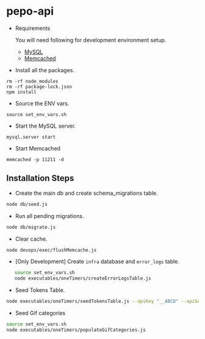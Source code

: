 # pepo-api

* Requirements
    
    You will need following for development environment setup.
    - [MySQL](https://www.mysql.com/downloads/)
    - [Memcached](https://memcached.org/)

* Install all the packages.
```
rm -rf node_modules
rm -rf package-lock.json
npm install
```

* Source the ENV vars.
```
source set_env_vars.sh
```

* Start the MySQL server.
```
mysql.server start
```

* Start Memcached
```
memcached -p 11211 -d
```

## Installation Steps

* Create the main db and create schema_migrations table.
```bash
node db/seed.js
```

* Run all pending migrations.
```bash
node db/migrate.js
```

* Clear cache.
```bash
node devops/exec/flushMemcache.js
```

* [Only Development] Create `infra` database and `error_logs` table.
```bash
   source set_env_vars.sh
   node executables/oneTimers/createErrorLogsTable.js
```

* Seed Tokens Table.
```bash
node executables/oneTimers/seedTokensTable.js --apiKey "__ABCD" --apiSecret "__WXYZ"
```

* Seed Gif categories
```bash
source set_env_vars.sh
node executables/oneTimers/populateGifCategories.js
```